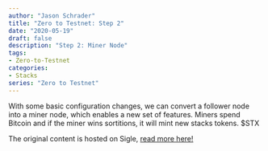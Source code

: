 ```yaml
---
author: "Jason Schrader"
title: "Zero to Testnet: Step 2"
date: "2020-05-19"
draft: false
description: "Step 2: Miner Node"
tags:
- Zero-to-Testnet 
categories:
- Stacks
series: "Zero to Testnet"
---
```


With some basic configuration changes, we can convert a follower node into a miner node, which enables a new set of features. Miners spend Bitcoin and if the miner wins sortitions, it will mint new stacks tokens. $STX

The original content is hosted on Sigle, [read more here!](https://app.sigle.io/whoabuddy.id.blockstack/Lqq5_aeI1A06l_FQ8s9Jv)